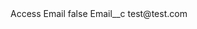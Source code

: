 <?xml version="1.0" encoding="UTF-8"?>
<CustomMetadata xmlns="http://soap.sforce.com/2006/04/metadata" xmlns:xsi="http://www.w3.org/2001/XMLSchema-instance" xmlns:xsd="http://www.w3.org/2001/XMLSchema">
    <label>Access Email</label>
    <protected>false</protected>
    <values>
        <field>Email__c</field>
        <value xsi:type="xsd:string">test@test.com</value>
    </values>
</CustomMetadata>
